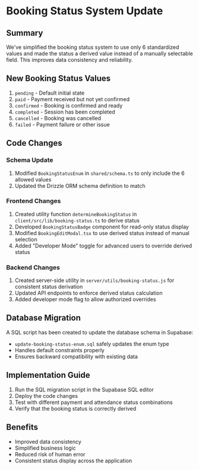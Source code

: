 # Booking Status System Update

## Summary
We've simplified the booking status system to use only 6 standardized values and made the status a derived value instead of a manually selectable field. This improves data consistency and reliability.

## New Booking Status Values
1. `pending` - Default initial state
2. `paid` - Payment received but not yet confirmed
3. `confirmed` - Booking is confirmed and ready
4. `completed` - Session has been completed
5. `cancelled` - Booking was cancelled
6. `failed` - Payment failure or other issue

## Code Changes

### Schema Update
1. Modified `BookingStatusEnum` in `shared/schema.ts` to only include the 6 allowed values
2. Updated the Drizzle ORM schema definition to match

### Frontend Changes
1. Created utility function `determineBookingStatus` in `client/src/lib/booking-status.ts` to derive status
2. Developed `BookingStatusBadge` component for read-only status display
3. Modified `BookingEditModal.tsx` to use derived status instead of manual selection
4. Added "Developer Mode" toggle for advanced users to override derived status

### Backend Changes
1. Created server-side utility in `server/utils/booking-status.js` for consistent status derivation
2. Updated API endpoints to enforce derived status calculation
3. Added developer mode flag to allow authorized overrides

## Database Migration
A SQL script has been created to update the database schema in Supabase:
- `update-booking-status-enum.sql` safely updates the enum type
- Handles default constraints properly
- Ensures backward compatibility with existing data

## Implementation Guide
1. Run the SQL migration script in the Supabase SQL editor
2. Deploy the code changes
3. Test with different payment and attendance status combinations
4. Verify that the booking status is correctly derived

## Benefits
- Improved data consistency
- Simplified business logic
- Reduced risk of human error
- Consistent status display across the application

